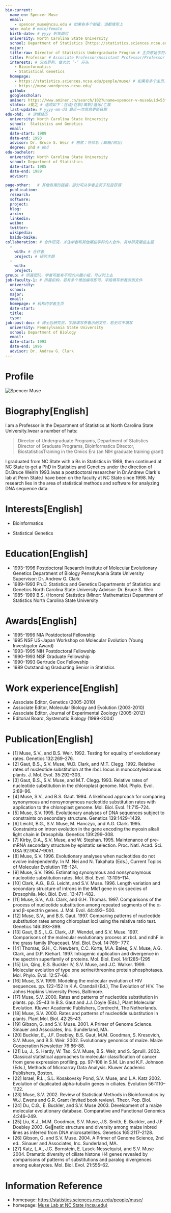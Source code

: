```yaml
---
bio-current:
  name-en: Spencer Muse
  email: 
    - spencer_muse@ncsu.edu # 如果有多个邮箱，请都填写上
  sex: male # male/female
  birth-date: # yyyy 到年即可
  university: North Carolina State University 
  school: Department of Statistics [https://statistics.sciences.ncsu.edu/] # 格式：学院名称[学院官网链接]
  major: 
  title-raw: Director of Statistics Undergraduate Program # 主页原始字符串
  title: Professor # Associate Professor/Assistant Professor/Professor
  interests: # 分点罗列，依次以 ‘-’ 开头
    - Bioinformatics
    - Statistical Genetics
  homepage: 
    - https://statistics.sciences.ncsu.edu/people/muse/ # 如果有多个主页，请都填写上
    - https://muse.wordpress.ncsu.edu/
  github: 
  googlescholar:  
  aminer: https://www.aminer.cn/search/102?uname=spencer-v-muse&uid=53f329ccdabfae9a844868c8 # 从这里查找 https://www.aminer.org/search/person
  status: z爱之 # 选项如下：在读/在职/离职/退休/亡故
  last-update: # yyyy-mm-dd 最近一次信息更新日期
edu-phd:  # 读博经历
  university: North Carolina State University
  school:  Statistics and Genetics
  email: 
  date-start: 1989
  date-end: 1993
  advisor: Dr. Bruce S. Weir # 格式：导师名 [邮箱/网址]
  degree: phd # phd
edu-bachelor: 
  university: North Carolina State University
  school: Department of Statistics
  date-start: 1985
  date-end: 1989
  advisor:

page-other:   # 其他有用的链接，部分可从学者主页子栏目获得
  publication: 
  research: 
  software: 
  project: 
  blog: 
  arxiv: 
  linkedin: 
  weibo:
  twitter:
  wikipedia:
  baidu-baike:
collaboration: # 合作研究，关注学者和其他哪些学科的人合作，具体研究哪些主题
  - 
    with: # 合作者
    project: # 研究主题
  - 
    with: 
    project: 
group: # 所属团队，学者可能有不同的兴趣小组，可以列上去
job-faculty-1: # 所属机构，若有多个增加编号即可，字段填写参看示例文件
  university: 
  school: 
  major: 
  email: 
  homepage: # 机构内学者主页
  date-start: 
  title: 
  type: 
job-post-doc: # 博士后研究员，字段填写参看示例文件，若无可不填写
  university: Pennsylvania State University
  school: Department of Biology
  email: 
  date-start: 1993
  date-end: 1996
  advisor: Dr. Andrew G. Clark
---
```


# Profile

![Spencer Muse](https://statistics.sciences.ncsu.edu/wp-content/uploads/sites/21/2019/04/spencer_muse.jpg)

# Biography[English]

l am a Professor in the Department of Statistics at North Carolina State University.Iwear a number of hats:
>Director of Undergraduate Programs, Department of Statistics Director of Graduate Programs, Bioinformatics
>Director, BiostatisticsTraining in the Omics Era (an NIH graduate training grant)

I graduated from NC State with a Bs in Statistics in 1989, then continued at NC State to get a PhD in Statistics and Genetics under the direction of Dr.Bruce Weirin 1993.Iwas a postdoctoral researcher in Dr.Andrew Clark's lab at Penn State.I have been on the faculty at NC State since 1998. My research lies in the area of statistical methods and software for analyzing DNA sequence data.

# Interests[English]

- Bioinformatics

- Statistical Genetics

# Education[English]

- 1993–1996 Postdoctoral Research Institute of Molecular Evolutionary Genetics Department of Biology Pennsylvania State University Supervisor: Dr. Andrew G. Clark
- 1989–1993 Ph.D. Statistics and Genetics Departments of Statistics and Genetics North Carolina State University Advisor: Dr. Bruce S. Weir
- 1985–1989 B.S. (Honors) Statistics (Minor: Mathematics) Department of Statistics North Carolina State University

# Awards[English]

- 1995–1996 NIA Postdoctoral Fellowship
- 1995 NSF US-Japan Workshop on Molecular Evolution (Young Investigator Award)
- 1993–1995 NIH Postdoctoral Fellowship
- 1990–1993 NSF Graduate Fellowship
- 1990–1993 Gertrude Cox Fellowship
- 1989 Outstanding Graduating Senior in Statistics

# Work experience[English]

- Associate Editor, Genetics (2005-2010) 
- Associate Editor, Molecular Biology and Evolution (2003-2010) 
- Associate Editor, Journal of Experimental Zoology (2005-2012) 
- Editorial Board, Systematic Biology (1999-2004)

# Publication[English]

- [1] Muse, S.V., and B.S. Weir. 1992. Testing for equality of evolutionary rates. Genetics
  132:269–276.
- [2] Gaut, B.S., S.V. Muse, W.D. Clark, and M.T. Clegg. 1992. Relative rates of nucleotide
  substitution at the rbcL locus in monocotyledonous plants. J. Mol. Evol. 35:292–303.
- [3] Gaut, B.S., S.V. Muse, and M.T. Clegg. 1993. Relative rates of nucleotide substitution in
  the chloroplast genome. Mol. Phylo. Evol. 2:89–96.
- [4] Muse, S.V., and B.S. Gaut. 1994. A likelihood approach for comparing synonymous and
  nonsynonymous nucleotide substitution rates with application to the chloroplast genome.
  Mol. Biol. Evol. 11:715–724.
- [5] Muse, S.V. 1995. Evolutionary analyses of DNA sequences subject to constraints on secondary
  structure. Genetics 139:1429–1439.
- [6] Leicht, B.G., S.V. Muse, M. Hanczyc, and A.G. Clark. 1995. Constraints on intron evolution
  in the gene encoding the myosin alkali light chain in Drosophila. Genetics 139:299–308.
- [7] Kirby, D.A., S.V. Muse, and W. Stephan. 1995. Maintenance of pre-mRNA secondary
  structure by epistatic selection. Proc. Natl. Acad. Sci. USA 92:9047-9051.
- [8] Muse, S.V. 1996. Evolutionary analyses when nucleotides do not evolve independently. In
  M. Nei and N. Takahata (Eds.), Current Topics of Molecular Evolution 115–124.
- [9] Muse, S.V. 1996. Estimating synonymous and nonsynonymous nucleotide substitution rates.
  Mol. Biol. Evol. 13:105–114.
- [10] Clark, A.G., B.G. Leicht, and S.V. Muse. 1996. Length variation and secondary structure of
  introns in the Mlc1 gene in six species of Drosophila. Mol. Biol. Evol. 13:471–482.
- [11] Muse, S.V., A.G. Clark, and G.H. Thomas. 1997. Comparisons of the process of nucleotide
  substitution among repeated segments of the α- and β-spectrin genes. J. Mol. Evol. 44:492–
  500.
- [12] Muse, S.V., and B.S. Gaut. 1997. Comparing patterns of nucleotide substitution rates among
  chloroplast loci using the relative ratio test. Genetics 146:393–399.
- [13] Gaut, B.S., L.G. Clark, J.F. Wendel, and S.V. Muse. 1997. Comparisons of the molecular
  evolutionary process at rbcL and ndhF in the grass family (Poaceae). Mol. Biol. Evol. 14:769–
  777.
- [14] Thomas, G.H., C. Newbern, C.C. Korte, M.A. Bales, S.V. Muse, A.G. Clark, and D.P.
  Kiehart. 1997. Intragenic duplication and divergence in the spectrin superfamily of proteins.
  Mol. Biol. Evol. 14:1285–1295
- [15] Lin, Qing, E.S. Buckler IV, S.V. Muse, and J.C. Walker. 1999. Molecular evolution of type
  one serine/threonine protein phosphotases. Mol. Phylo. Evol. 12:57–66.
- [16] Muse, S.V. 1999. Modeling the molecular evolution of HIV sequences. pp. 122–152 In K.A.
  Crandall (Ed.), The Evolution of HIV. The Johns Hopkins University Press, Baltimore.
- [17] Muse, S.V. 2000. Rates and patterns of nucleotide substitution in plants. pp. 25–43 In
  B.S. Gaut and J.J. Doyle (Eds.), Plant Molecular Evolution. Kluwer Academic Publishers,
  Dordrecht, The Netherlands.
- [18] Muse, S.V. 2000. Rates and patterns of nucleotide substitution in plants. Plant Mol. Biol.
  42:25–43.
- [19] Gibson, G. and S.V. Muse. 2001. A Primer of Genome Science. Sinauer and Associates, Inc.
  Sunderland, MA.
- [20] Buckler, E., J.F. Doebley, B.S. Gaut, M.M. Goodman, S. Kresovich, S.V. Muse, and B.S.
  Weir. 2002. Evolutionary genomics of maize. Maize Cooperation Newsletter 76:86–88.
- [21] Lu, J., S. Hardy, W. Tao, S.V. Muse, B.S. Weir, and S. Spruill. 2002. Classical statistical
  approaches to molecular classification of cancer from gene expression profiling. pp. 97–108 in
  S.M. Lin and K.F. Johnson (Eds.), Methods of Microarray Data Analysis. Kluwer Academic
  Publishers, Boston.
- [22] Israel, R.L., S.L. Kosakovsky Pond, S.V. Muse, and L.A. Katz 2002. Evolution of duplicated
  alpha-tubulin genes in ciliates. Evolution 56:1110–1122.
- [23] Muse, S.V. 2002. Review of Statistical Methods in Bioinformatics by W.J. Ewens and G.R. Grant (invited book review). Theor. Pop. Biol.
- [24] Du, C.G., E. Buckler, and S.V. Muse 2003. Development of a maize molecular evolutionary
  database. Comparative and Functional Genomics 4:246–249.
- [25] Liu, K.J., M.M. Goodman, S.V. Muse, J.S. Smith, E. Buckler, and J.F. Doebley 2003. Genetic structure and diversity among maize inbred lines as inferred from DNA microsatellites.
  Genetics 165:2117–2128.
- [26] Gibson, G. and S.V. Muse. 2004. A Primer of Genome Science, 2nd ed.. Sinauer and
  Associates, Inc. Sunderland, MA.
- [27] Katz, L.A., J.G. Bornstein, E. Lasek-Nesselquist, and S.V. Muse 2004. Dramatic diversity of ciliate histone H4 genes revealed by comparisons of patterns of substitutions and paralog divergences among eukaryotes. Mol. Biol. Evol. 21:555–62.

# Information Reference

- homepage: https://statistics.sciences.ncsu.edu/people/muse/
- homepage: [Muse Lab at NC State (ncsu.edu)](https://muse.wordpress.ncsu.edu/)

